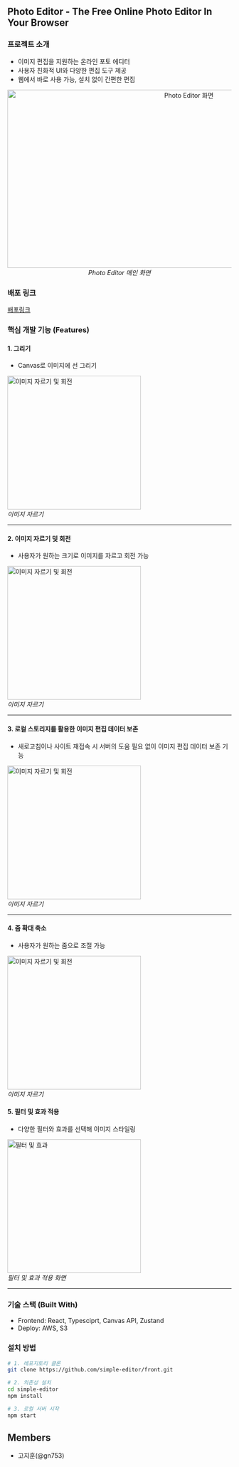 ## Photo Editor - The Free Online Photo Editor In Your Browser

### 프로젝트 소개

- 이미지 편집을 지원하는 온라인 포토 에디터  
- 사용자 친화적 UI와 다양한 편집 도구 제공  
- 웹에서 바로 사용 가능, 설치 없이 간편한 편집  

<p align="center">
  <img src="https://github.com/user-attachments/assets/e79f7cb0-173e-4889-b0b0-3d4b52e29e6c" width="800px" height="400px" alt="Photo Editor 화면" />  
  <br>
  <em>Photo Editor 메인 화면</em>
</p>

### 배포 링크
<a href="https://d3vcxoc4tn7q2c.cloudfront.net/">배포링크<a/>

### 핵심 개발 기능 (Features)

#### 1. 그리기

- Canvas로 이미지에 선 그리기 

<p align="left">
  <img src="https://github.com/user-attachments/assets/e1dd9496-ce51-40d0-b692-b2851376b7bd" alt="이미지 자르기 및 회전" width="300">
  <br>
  <em>이미지 자르기</em>
</p>

---
#### 2. 이미지 자르기 및 회전

- 사용자가 원하는 크기로 이미지를 자르고 회전 가능  

<p align="left">
  <img src="https://github.com/user-attachments/assets/62ad03c8-182d-4e61-8747-706cc5c184b9" alt="이미지 자르기 및 회전" width="300">
  <br>
  <em>이미지 자르기</em>
</p>

---

#### 3. 로컬 스토리지를 활용한 이미지 편집 데이터 보존

- 새로고침이나 사이트 재접속 시 서버의 도움 필요 없이 이미지 편집 데이터 보존 기능

<p align="left">
  <img src="https://github.com/user-attachments/assets/c1e282eb-440e-4c07-b790-2b03d4c9ada3" alt="이미지 자르기 및 회전" width="300">
  <br>
  <em>이미지 자르기</em>
</p>

---
#### 4. 줌 확대 축소

- 사용자가 원하는 줌으로 조절 가능 

<p align="left">
  <img src="https://github.com/user-attachments/assets/b14d538c-12e2-456b-967c-f9ea5c33a454" alt="이미지 자르기 및 회전" width="300">
  <br>
  <em>이미지 자르기</em>
</p>


#### 5. 필터 및 효과 적용

- 다양한 필터와 효과를 선택해 이미지 스타일링  

<p align="left">
  <img src="https://github.com/user-attachments/assets/58ae7ce1-1cd3-4efa-83a8-0d183e47eab5" alt="필터 및 효과" width="300">
  <br>
  <em>필터 및 효과 적용 화면</em>
</p>

---

### 기술 스택 (Built With)
- Frontend: React, Typesciprt, Canvas API, Zustand
- Deploy: AWS, S3

### 설치 방법

```bash
# 1. 레포지토리 클론
git clone https://github.com/simple-editor/front.git

# 2. 의존성 설치
cd simple-editor
npm install

# 3. 로컬 서버 시작
npm start
```
## Members
- 고지훈(@gn753)

